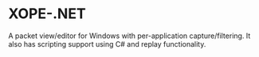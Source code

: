# XOPE-.NET
A packet view/editor for Windows with per-application capture/filtering. It also has scripting support using C# and replay functionality. 
